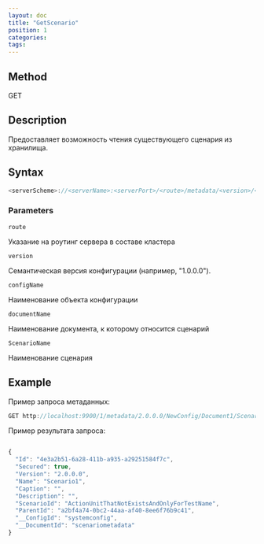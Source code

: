 ```yaml
---
layout: doc
title: "GetScenario"
position: 1
categories: 
tags:
---
```


## Method

GET

## Description
Предоставляет возможность чтения существующего сценария из хранилища.

## Syntax
```js
<serverScheme>://<serverName>:<serverPort>/<route>/metadata/<version>/<configName>/<documentName>/Scenario/<ScenarioName>
```

### Parameters

`route` 

Указание на роутинг сервера в составе кластера

`version`

Семантическая версия конфигурации (например, "1.0.0.0").

`configName`

Наименование объекта конфигурации

`documentName`

Наименование документа, к которому относится сценарий

`ScenarioName`

Наименование сценария

## Example


Пример запроса метаданных:

```js
GET http://localhost:9900/1/metadata/2.0.0.0/NewConfig/Document1/Scenario/Scenario1
```

Пример результата запроса:

```js

{
  "Id": "4e3a2b51-6a28-411b-a935-a29251584f7c",
  "Secured": true,
  "Version": "2.0.0.0",
  "Name": "Scenario1",
  "Caption": "",
  "Description": "",
  "ScenarioId": "ActionUnitThatNotExistsAndOnlyForTestName",
  "ParentId": "a2bf4a74-0bc2-44aa-af40-8ee6f76b9c41",
  "__ConfigId": "systemconfig",
  "__DocumentId": "scenariometadata"
}
```
